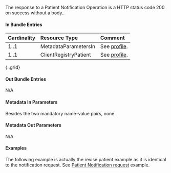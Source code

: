 The response to a Patient Notification Operation is a HTTP status code 200 on success without a body..

#### In Bundle Entries

Cardinality | Resource Type | Comment
:---|:---|:---
1..1 | MetadataParametersIn | See [profile](StructureDefinition-bc-metadata-parameters-in.html).
1..1 | ClientRegistryPatient | See [profile](StructureDefinition-bc-patient.html).
{:.grid}

#### Out Bundle Entries

N/A

#### Metadata In Parameters

Besides the two mandatory name-value pairs, none.

#### Metadata Out Parameters

N/A

#### Examples

The following example is actually the revise patient example as it is identical to the notification request.
See [Patient Notification request](Bundle-Revise-WithMaxData-Request.html) example. 

